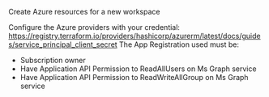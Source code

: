 Create Azure resources for a new workspace

Configure the Azure providers with your credential: https://registry.terraform.io/providers/hashicorp/azurerm/latest/docs/guides/service_principal_client_secret
The App Registration used must be:
* Subscription owner
* Have Application API Permission to ReadAllUsers on Ms Graph service
* Have Application API Permission to ReadWriteAllGroup on Ms Graph service

